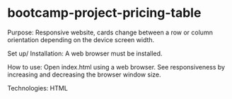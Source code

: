 # bootcamp-project-pricing-table
Purpose: 
Responsive website, cards change between a row or column orientation depending on the device screen width.

Set up/ Installation:
A web browser must be installed.

How to use:
Open index.html using a web browser. See responsiveness by increasing and decreasing the browser window size.

Technologies:
HTML
